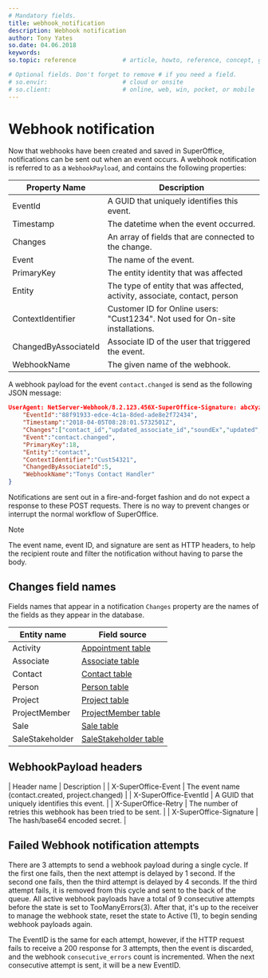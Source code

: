 ```yaml
---
# Mandatory fields.
title: webhook_notification
description: Webhook notification
author: Tony Yates
so.date: 04.06.2018
keywords:
so.topic: reference             # article, howto, reference, concept, guide

# Optional fields. Don't forget to remove # if you need a field.
# so.envir:                     # cloud or onsite
# so.client:                    # online, web, win, pocket, or mobile
---
```


# Webhook notification

Now that webhooks have been created and saved in SuperOffice, notifications can be sent out when an event occurs. A webhook notification is referred to as a `WebhookPayload`, and contains the following properties:

| Property Name | Description |
|---|---|
| EventId | A GUID that uniquely identifies this event. |
| Timestamp | The datetime when the event occurred. |
| Changes | An array of fields that are connected to the change. |
| Event | The name of the event. |
| PrimaryKey | The entity identity that was affected |
| Entity | The type of entity that was affected, activity, associate, contact, person |
| ContextIdentifier | Customer ID for Online users: "Cust1234". Not used for On-site installations. |
| ChangedByAssociateId | Associate ID of the user that triggered the event. |
| WebhookName | The given name of the webhook. |

A webhook payload for the event `contact.changed` is send as the following JSON message:

```json
UserAgent: NetServer-Webhook/8.2.123.456X-SuperOffice-Signature: abcXyz123==X-SuperOffice-Event: contact.changedX-SuperOffice-EventId: 88f91933-edce-4c1a-8ded-ade8e2f72434{
    "EventId":"88f91933-edce-4c1a-8ded-ade8e2f72434",
    "Timestamp":"2018-04-05T08:28:01.5732501Z",
    "Changes":["contact_id","updated_associate_id","soundEx","updated","name"],
    "Event":"contact.changed",
    "PrimaryKey":18,
    "Entity":"contact",
    "ContextIdentifier":"Cust54321",
    "ChangedByAssociateId":5,
    "WebhookName":"Tonys Contact Handler"
}
```

Notifications are sent out in a fire-and-forget fashion and do not expect a response to these POST requests. There is no way to prevent changes or interrupt the normal workflow of SuperOffice.

> [!NOTE]
> The event name, event ID, and signature are sent as HTTP headers, to help the recipient route and filter the notification without having to parse the body.

## Changes field names

Fields names that appear in a notification `Changes` property are the names of the fields as they appear in the database.

| Entity name | Field source |
|---|---|
| Activity | [Appointment table][1] |
| Associate | [Associate table][2] |
| Contact | [Contact table][3] |
| Person | [Person table][4] |
| Project | [Project table][5] |
| ProjectMember | [ProjectMember table][6] |
| Sale | [Sale table][7] |
| SaleStakeholder | [SaleStakeholder table][8] |

## WebhookPayload headers

| Header name | Description |
| X-SuperOffice-Event | The event name (contact.created, project.changed) |
| X-SuperOffice-EventId | A GUID that uniquely identifies this event. |
| X-SuperOffice-Retry | The number of retries this webhook has been tried to be sent. |
| X-SuperOffice-Signature | The hash/base64 encoded secret. |

## Failed Webhook notification attempts

There are 3 attempts to send a webhook payload during a single cycle. If the first one fails, then the next attempt is delayed by 1 second. If the second one fails, then the third attempt is delayed by 4 seconds. If the third attempt fails, it is removed from this cycle and sent to the back of the queue. All active webhook payloads have a total of 9 consecutive attempts before the state is set to TooManyErrors(3). After that, it's up to the receiver to manage the webhook state, reset the state to Active (1), to begin sending webhook payloads again.

The EventID is the same for each attempt, however, if the HTTP request fails to receive a 200 response for 3 attempts, then the event is discarded, and the webhook `consecutive_errors` count is incremented. When the next consecutive attempt is sent, it will be a new EventID.

<!-- Referenced links -->
[1]: https://github.com/SuperOfficeDocs/superoffice-docs/blob/main/docs/tables/appointment.md
[2]: https://github.com/SuperOfficeDocs/superoffice-docs/blob/main/docs/tables/associate.md
[3]: https://github.com/SuperOfficeDocs/superoffice-docs/blob/main/docs/tables/contact.md
[4]: https://github.com/SuperOfficeDocs/superoffice-docs/blob/main/docs/tables/person.md
[5]: https://github.com/SuperOfficeDocs/superoffice-docs/blob/main/docs/tables/project.md
[6]: https://github.com/SuperOfficeDocs/superoffice-docs/blob/main/docs/tables/projectmember.md
[7]: https://github.com/SuperOfficeDocs/superoffice-docs/blob/main/docs/tables/sale.md
[8]: https://github.com/SuperOfficeDocs/superoffice-docs/blob/main/docs/tables/salestakeholder.md
